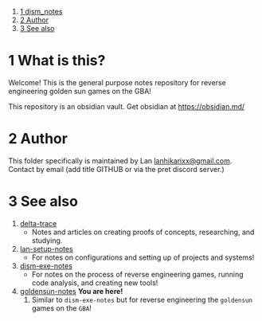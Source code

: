 1. [1 dism_notes](#1-dism_notes)
2. [2 Author](#2-author)
3. [3 See also](#2-see-also)
# 1 What is this?

Welcome! This is the general purpose notes repository for reverse engineering golden sun games on the GBA!

This repository is an obsidian vault. Get obsidian at https://obsidian.md/

# 2 Author

This folder specifically is maintained by Lan <lanhikarixx@gmail.com>. Contact by email (add title GITHUB or via the pret discord server.)

# 3 See also

1. [delta-trace](<https://github.com/delta-domain-rnd/delta-trace>)
	- Notes and articles on creating proofs of concepts, researching, and studying.
2. [lan-setup-notes](<https://github.com/LanHikari22/lan-setup-notes>)
	- For notes on configurations and setting up of projects and systems!
3. [dism-exe-notes](<https://github.com/dism-exe/dism-exe-notes/tree/main/lan>)
	- For notes on the process of reverse engineering games, running code analysis, and creating new tools!
4. [goldensun-notes](<https://github.com/FutureFractal/goldensun-notes/tree/main/lan>) **You are here!**
	1. Similar to `dism-exe-notes` but for reverse engineering the `goldensun` games on the `GBA`!